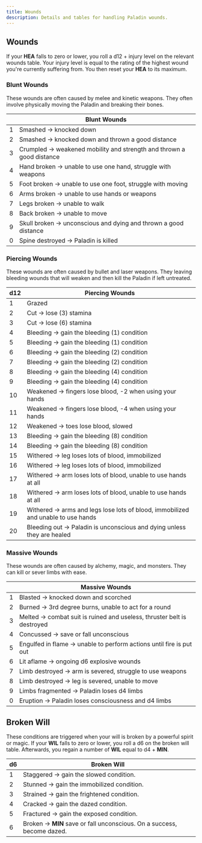 ```yaml
---
title: Wounds
description: Details and tables for handling Paladin wounds.
---
```


## Wounds

If your **HEA** falls to zero or lower, you roll a d12 + injury level on the relevant wounds table. Your injury level is equal to the rating of the highest wound you're currently suffering from. You then reset your **HEA** to its maximum.

### Blunt Wounds

These wounds are often caused by melee and kinetic weapons. They often involve physically moving the Paladin and breaking their bones.

|     | Blunt Wounds                                                         |
| --- | -------------------------------------------------------------------- |
| 1   | Smashed → knocked down                                               |
| 2   | Smashed → knocked down and thrown a good distance                    |
| 3   | Crumpled → weakened mobility and strength and thrown a good distance |
| 4   | Hand broken → unable to use one hand, struggle with weapons          |
| 5   | Foot broken → unable to use one foot, struggle with moving           |
| 6   | Arms broken → unable to use hands or weapons                         |
| 7   | Legs broken → unable to walk                                         |
| 8   | Back broken → unable to move                                         |
| 9   | Skull broken → unconscious and dying and thrown a good distance      |
| 0   | Spine destroyed → Paladin is killed                                  |

### Piercing Wounds

These wounds are often caused by bullet and laser weapons. They leaving bleeding wounds that will weaken and then kill the Paladin if left untreated.

| d12 | Piercing Wounds                                                                  |
| --- | -------------------------------------------------------------------------------- |
| 1   | Grazed                                                                           |
| 2   | Cut → lose (3) stamina                                                           |
| 3   | Cut → lose (6) stamina                                                           |
| 4   | Bleeding → gain the bleeding (1) condition                                       |
| 5   | Bleeding → gain the bleeding (1) condition                                       |
| 6   | Bleeding → gain the bleeding (2) condition                                       |
| 7   | Bleeding → gain the bleeding (2) condition                                       |
| 8   | Bleeding → gain the bleeding (4) condition                                       |
| 9   | Bleeding → gain the bleeding (4) condition                                       |
| 10  | Weakened → fingers lose blood, -2 when using your hands                          |
| 11  | Weakened → fingers lose blood, -4 when using your hands                          |
| 12  | Weakened → toes lose blood, slowed                                               |
| 13  | Bleeding → gain the bleeding (8) condition                                       |
| 14  | Bleeding → gain the bleeding (8) condition                                       |
| 15  | Withered → leg loses lots of blood, immobilized                                  |
| 16  | Withered → leg loses lots of blood, immobilized                                  |
| 17  | Withered → arm loses lots of blood, unable to use hands at all                   |
| 18  | Withered → arm loses lots of blood, unable to use hands at all                   |
| 19  | Withered → arms and legs lose lots of blood, immobilized and unable to use hands |
| 20  | Bleeding out → Paladin is unconscious and dying unless they are healed           |

### Massive Wounds

These wounds are often caused by alchemy, magic, and monsters. They can kill or sever limbs with ease.

|     | Massive Wounds                                                         |
| --- | ---------------------------------------------------------------------- |
| 1   | Blasted → knocked down and scorched                                    |
| 2   | Burned → 3rd degree burns, unable to act for a round                   |
| 3   | Melted → combat suit is ruined and useless, thruster belt is destroyed |
| 4   | Concussed → save or fall unconscious                                   |
| 5   | Engulfed in flame → unable to perform actions until fire is put out    |
| 6   | Lit aflame → ongoing d6 explosive wounds                               |
| 7   | Limb destroyed → arm is severed, struggle to use weapons               |
| 8   | Limb destroyed → leg is severed, unable to move                        |
| 9   | Limbs fragmented → Paladin loses d4 limbs                              |
| 0   | Eruption → Paladin loses consciousness and d4 limbs                    |

## Broken Will

These conditions are triggered when your will is broken by a powerful spirit or magic. If your **WIL** falls to zero or lower, you roll a d6 on the broken will table. Afterwards, you regain a number of **WIL** equal to d4 + **MIN**.

| d6  | Broken Will                                                            |
| --- | ---------------------------------------------------------------------- |
| 1   | Staggered → gain the slowed condition.                                 |
| 2   | Stunned → gain the immobilized condition.                              |
| 3   | Strained → gain the frightened condition.                              |
| 4   | Cracked → gain the dazed condition.                                    |
| 5   | Fractured → gain the exposed condition.                                |
| 6   | Broken → **MIN** save or fall unconscious. On a success, become dazed. |
